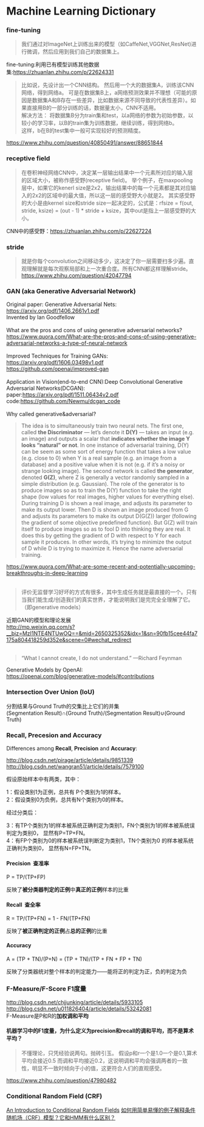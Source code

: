# Machine Learning Dictionary


### fine-tuning

>我们通过对ImageNet上训练出来的模型（如CaffeNet,VGGNet,ResNet)进行微调，然后应用到我们自己的数据集上。

fine-tuning:利用已有模型训练其他数据集:https://zhuanlan.zhihu.com/p/22624331<br>


>比如说，先设计出一个CNN结构。
>然后用一个大的数据集A，训练该CNN网络，得到网络a。
>可是在数据集B上，a网络预测效果并不理想（可能的原因是数据集A和B存在一些差异，比如数据来源不同导致的代表性差异）。如果直接用B的一部分训练的话，数据量太小，CNN不适用。
><br>
>解决方法：
>将数据集B分为train集和test，以a网络的参数为初始参数，以较小的学习率，以B的train集为训练数据，继续训练，得到网络b。
><br>
>这样，b在B的test集中一般可实现较好的预测精度。

https://www.zhihu.com/question/40850491/answer/88651844

### receptive field
>在卷积神经网络CNN中，决定某一层输出结果中一个元素所对应的输入层的区域大小，被称作感受野(receptive field)。
>举个例子，在maxpooling层中，如果它的kenerl size是2x2，输出结果中的每一个元素都是其对应输入的2x2的区域中的最大值，所以这一层的感受野大小就是2。
>其实感受野的大小是由kernel size和stride size一起决定的，公式是：rfsize = f(out, stride, ksize) = (out - 1) * stride + ksize，其中out是指上一层感受野的大小。

CNN中的感受野：https://zhuanlan.zhihu.com/p/22627224

### stride

>就是你每个convolution之间移动多少，这决定了你一层需要扫多少遍。直观理解就是每次观察局部和上一次重合度。所有CNN都这样理解stride。
https://www.zhihu.com/question/42047794


### GAN (aka Generative Adversarial Network)
Original paper: Generative Adversarial Nets:<br>
https://arxiv.org/pdf/1406.2661v1.pdf<br>
Invented by Ian Goodfellow<br>
<br>
What are the pros and cons of using generative adversarial networks?<br>
https://www.quora.com/What-are-the-pros-and-cons-of-using-generative-adversarial-networks-a-type-of-neural-network<br>
<br>
Improved Techniques for Training GANs:<br>
https://arxiv.org/pdf/1606.03498v1.pdf<br>
https://github.com/openai/improved-gan<br>
<br>
Application in Vision(end-to-end CNN):Deep Convolutional Generative Adversarial Networks(DCGAN):<br>
paper:https://arxiv.org/pdf/1511.06434v2.pdf<br>
code:https://github.com/Newmu/dcgan_code<br>
<br>
Why called generative&adversarial?
>The idea is to simultaneously train two neural nets. The first one, called **the Discriminator** — let’s denote it **D(Y)** — takes an input (e.g. an image) and outputs a scalar that **indicates whether the image Y looks “natural” or not**. In one instance of adversarial training, D(Y) can be seem as some sort of energy function that takes a low value (e.g. close to 0) when Y is a real sample (e.g. an image from a database) and a positive value when it is not (e.g. if it’s a noisy or strange looking image). The second network is called **the generator**, denoted **G(Z)**, where Z is generally a vector randomly sampled in a simple distribution (e.g. Gaussian). The role of the generator is to produce images so as to train the D(Y) function to take the right shape (low values for real images, higher values for everything else). During training D is shown a real image, and adjusts its parameter to make its output lower. Then D is shown an image produced from G and adjusts its parameters to make its output D(G(Z)) larger (following the gradient of some objective predefined function). But G(Z) will train itself to produce images so as to fool D into thinking they are real. It does this by getting the gradient of D with respect to Y for each sample it produces. In other words, it’s trying to minimize the output of D while D is trying to maximize it. Hence the name adversarial training.<br>

https://www.quora.com/What-are-some-recent-and-potentially-upcoming-breakthroughs-in-deep-learning<br>
<br>

>评价无监督学习好坏的方式有很多，其中生成任务就是最直接的一个。只有当我们能生成/创造我们的真实世界，才能说明我们是完完全全理解了它。（即generative models）<br>

近期GAN的模型和理论发展<br>
http://mp.weixin.qq.com/s?__biz=MzI1NTE4NTUwOQ==&mid=2650325352&idx=1&sn=90fb15cee44fa7175a804418259d352e&scene=0#wechat_redirect<br>
<br>
>“What I cannot create, I do not understand.” —Richard Feynman

Generative Models by OpenAI:<br>
https://openai.com/blog/generative-models/#contributions<br>



### Intersection Over Union (IoU)
分割结果与Ground Truth的交集比上它们的并集<br>
(Segmentation Result)∩(Ground Truth)/(Segmentation Result)∪(Ground Truth)
 
### Recall, Precesion and Accuracy
Differences among **Recall**, **Precision** and **Accuracy**: 

http://blog.csdn.net/pirage/article/details/9851339<br>
http://blog.csdn.net/wangran51/article/details/7579100<br>

假设原始样本中有两类，其中：<br>

1：假设类别1为正例，总共有 P个类别为1的样本。 <br>
2：假设类别0为负例，总共有N个类别为0的样本。 <br>


经过分类后：<br>

3：有TP个类别为1的样本被系统正确判定为类别1，FN个类别为1的样本被系统误判定为类别0，
显然有P=TP+FN。<br>
4：有FP个类别为0的样本被系统误判断定为类别1，TN个类别为0 的样本被系统正确判为类别0，
显然有N=FP+TN。

#### Precision  查准率
P = TP/(TP+FP)   

反映了**被分类器判定的正例**中**真正的正例**样本的比重

#### Recall  查全率
R = TP/(TP+FN) = 1 - FN/(TP+FN)   

反映了**被正确判定的正例**占**总的正例**的比重 


#### Accuracy
A = (TP + TN)/(P+N) = (TP + TN)/(TP + FN + FP + TN)      

反映了分类器统对整个样本的判定能力——能将正的判定为正，负的判定为负 


### F-Measure/F-Score  F1度量
http://blog.csdn.net/chjjunking/article/details/5933105<br>
http://blog.csdn.net/u011826404/article/details/53242081<br>
F-Measure是P和R的**加权调和平均**

#### 机器学习中的F1度量，为什么定义为precision和recall的调和平均，而不是算术平均？
>不懂理论，只凭经验说两句。抛砖引玉。
>假设p和r一个是1.0一个是0.1,算术平均会接近0.5 而调和平均接近0.2，这说明调和平均会强调两者的一致性，明显不一致时倾向于小的值，这更符合人们的直观感受。

https://www.zhihu.com/question/47980482


### Conditional Random Field (CRF)
[An Introduction to Conditional Random Fields](http://homepages.inf.ed.ac.uk/csutton/publications/crftut-fnt.pdf)
[如何用简单易懂的例子解释条件随机场（CRF）模型？它和HMM有什么区别？](https://www.zhihu.com/question/35866596)

 
